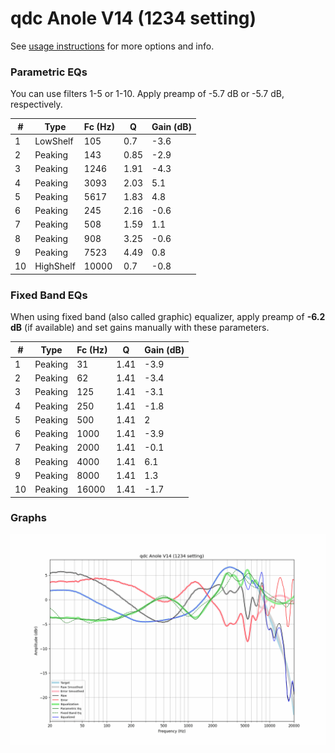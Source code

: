 # qdc Anole V14 (1234 setting)
See [usage instructions](https://github.com/jaakkopasanen/AutoEq#usage) for more options and info.

### Parametric EQs
You can use filters 1-5 or 1-10. Apply preamp of -5.7 dB or -5.7 dB, respectively.

|   # | Type      |   Fc (Hz) |    Q |   Gain (dB) |
|-----|-----------|-----------|------|-------------|
|   1 | LowShelf  |       105 | 0.7  |        -3.6 |
|   2 | Peaking   |       143 | 0.85 |        -2.9 |
|   3 | Peaking   |      1246 | 1.91 |        -4.3 |
|   4 | Peaking   |      3093 | 2.03 |         5.1 |
|   5 | Peaking   |      5617 | 1.83 |         4.8 |
|   6 | Peaking   |       245 | 2.16 |        -0.6 |
|   7 | Peaking   |       508 | 1.59 |         1.1 |
|   8 | Peaking   |       908 | 3.25 |        -0.6 |
|   9 | Peaking   |      7523 | 4.49 |         0.8 |
|  10 | HighShelf |     10000 | 0.7  |        -0.8 |

### Fixed Band EQs
When using fixed band (also called graphic) equalizer, apply preamp of **-6.2 dB** (if available) and set gains manually with these parameters.

|   # | Type    |   Fc (Hz) |    Q |   Gain (dB) |
|-----|---------|-----------|------|-------------|
|   1 | Peaking |        31 | 1.41 |        -3.9 |
|   2 | Peaking |        62 | 1.41 |        -3.4 |
|   3 | Peaking |       125 | 1.41 |        -3.1 |
|   4 | Peaking |       250 | 1.41 |        -1.8 |
|   5 | Peaking |       500 | 1.41 |         2   |
|   6 | Peaking |      1000 | 1.41 |        -3.9 |
|   7 | Peaking |      2000 | 1.41 |        -0.1 |
|   8 | Peaking |      4000 | 1.41 |         6.1 |
|   9 | Peaking |      8000 | 1.41 |         1.3 |
|  10 | Peaking |     16000 | 1.41 |        -1.7 |

### Graphs
![](./qdc%20Anole%20V14%20(1234%20setting).png)
